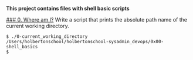 **This project contains files with shell basic scripts**

[### 0. Where am I?](./0-current_working_directory)
Write a script that prints the absolute path name of the current working directory.
```
$ ./0-current_working_directory
/Users/holbertonschool/holbertonschool-sysadmin_devops/0x00-shell_basics
$
```
